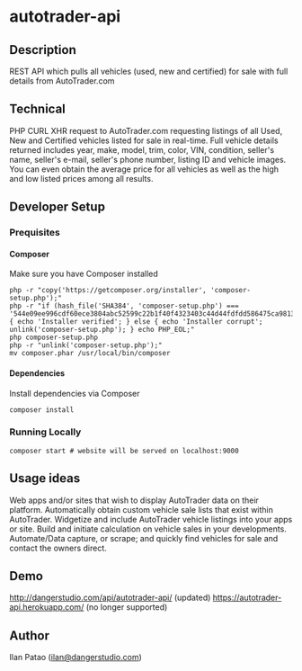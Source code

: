 # autotrader-api

## Description

REST API which pulls all vehicles (used, new and certified) for sale with full details from AutoTrader.com

## Technical

PHP CURL XHR request to AutoTrader.com requesting listings of all Used, New and Certified vehicles listed for sale in real-time. Full vehicle details returned includes year, make, model, trim, color, VIN, condition, seller's name, seller's e-mail, seller's phone number, listing ID and vehicle images. You can even obtain the average price for all vehicles as well as the high and low listed prices among all results.

## Developer Setup

### Prequisites

#### Composer

Make sure you have Composer installed

```
php -r "copy('https://getcomposer.org/installer', 'composer-setup.php');"
php -r "if (hash_file('SHA384', 'composer-setup.php') === '544e09ee996cdf60ece3804abc52599c22b1f40f4323403c44d44fdfdd586475ca9813a858088ffbc1f233e9b180f061') { echo 'Installer verified'; } else { echo 'Installer corrupt'; unlink('composer-setup.php'); } echo PHP_EOL;"
php composer-setup.php
php -r "unlink('composer-setup.php');"
mv composer.phar /usr/local/bin/composer
```

#### Dependencies

Install dependencies via Composer

```
composer install
```

### Running Locally

```
composer start # website will be served on localhost:9000
```

## Usage ideas

Web apps and/or sites that wish to display AutoTrader data on their platform.
Automatically obtain custom vehicle sale lists that exist within AutoTrader.
Widgetize and include AutoTrader vehicle listings into your apps or site.
Build and initiate calculation on vehicle sales in your developments.
Automate/Data capture, or scrape; and quickly find vehicles for sale and contact the owners direct.

## Demo

http://dangerstudio.com/api/autotrader-api/ (updated)
https://autotrader-api.herokuapp.com/ (no longer supported)

## Author

Ilan Patao (ilan@dangerstudio.com)
